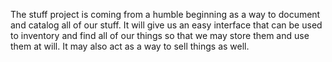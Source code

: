 The stuff project is coming from a humble beginning as a way to document and catalog all of our stuff. It will give us an easy interface that can be used to inventory and find all of our things so that we may store them and use them at will. It may also act as a way to sell things as well.
